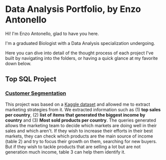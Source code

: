 # Data Analysis Portfolio, by Enzo Antonello
Hi! I'm Enzo Antonello, glad to have you here.

I'm a graduated Biologist with a Data Analysis specialization undergoing.

Here you can dive into detail of the thought process of each project I've built by navigating into the folders, or having a quick glance at my favorite down below.

## Top SQL Project

### [Customer Segmentation](https://github.com/enzoant/Data-Analysis-Portfolio/tree/Data-Analysis/SQL/Customer%20Segmentation)

This project was based on a [Kaggle dataset](https://www.kaggle.com/datasets/carrie1/ecommerce-data/data) and allowed me to extract marketing strategies from it. We extracted information such as (1) **top sales per country**, (2) **list of items that generated the biggest income by country** and (3) **Most sold products per country**. The queries generated allows the marketing team to decide which markets are doing well in their sales and which aren't. If they wish to increase their efforts in their best markets, they can check which products are the main source of income (table 2) and try to focus their growth on them, searching for new buyers. But if they wish to tackle products that are selling a lot but are not generation much income, table 3 can help them identify it.

